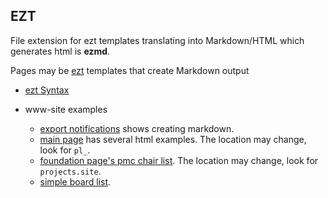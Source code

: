 ## EZT

File extension for ezt templates translating into Markdown/HTML which generates html is **ezmd**.

Pages may be [ezt][1] templates that create Markdown output

- [ezt Syntax][2]

- www-site examples

  - [export notifications][3] shows creating markdown.
  - [main page][4] has several html examples. The location may change, look for `pl_`.
  - [foundation page's pmc chair list][5]. The location may change, look for `projects.site`.
  - [simple board list][6].


[1]: https://github.com/gstein/ezt
[2]: https://github.com/gstein/ezt/blob/wiki/Syntax.md
[3]: https://github.com/apache/www-site/blob/main/content/licenses/exports/index.ezmd
[4]: https://github.com/apache/www-site/blob/main/content/index.ezmd#L382
[5]: https://github.com/apache/www-site/blob/main/content/foundation/index.ezmd#L140
[6]: https://github.com/apache/www-site/blob/main/content/foundation/board/index.ezmd
